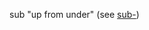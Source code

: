sub "up from under" (see [sub-](https://www.etymonline.com/word/sub- "Etymology, meaning and definition of sub-"))